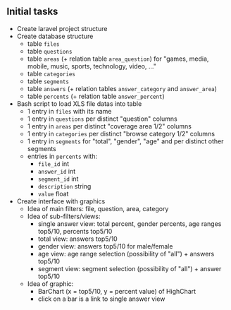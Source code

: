 ## Initial tasks

* Create laravel project structure
* Create database structure
  * table `files`
  * table `questions`
  * table `areas` (+ relation table `area_question`) for "games, media, mobile, music, sports, technology, video, ..."
  * table `categories`
  * table `segments`
  * table `answers` (+ relation tables `answer_category` and `answer_area`)
  * table `percents` (+ relation table `answer_percent`)
* Bash script to load XLS file datas into table
  * 1 entry in `files` with its name
  * 1 entry in `questions` per distinct "question" columns
  * 1 entry in `areas` per distinct "coverage area 1/2" columns
  * 1 entry in `categories` per distinct "browse category 1/2" columns
  * 1 entry in `segments` for "total", "gender", "age" and per distinct other segments
  * entries in `percents` with:
    * `file_id` int
    * `answer_id` int
    * `segment_id` int
    * `description` string
    * `value` float
* Create interface with graphics
  * Idea of main filters: file, question, area, category
  * Idea of sub-filters/views:
    * single answer view: total percent, gender percents, age ranges top5/10, percents top5/10
    * total view: answers top5/10
    * gender view: answers top5/10 for male/female
    * age view: age range selection (possibility of "all") + answers top5/10
    * segment view: segment selection (possibility of "all") + answer top5/10
  * Idea of graphic:
    * BarChart (x = top5/10, y = percent value) of HighChart
    * click on a bar is a link to single answer view
